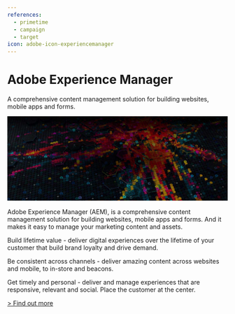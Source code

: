 ```yaml
---
references: 
  - primetime
  - campaign
  - target
icon: adobe-icon-experiencemanager
---
```


# Adobe Experience Manager

A comprehensive content management solution for building websites, mobile apps and forms.

![Make delivering great digital experiences look easy.](./aem.jpg)

Adobe Experience Manager (AEM), is a comprehensive content management solution for building websites, mobile apps and forms. And it makes it easy to manage your marketing content and assets.

Build lifetime value - deliver digital experiences over the lifetime of your customer that build brand loyalty and drive demand.

Be consistent across channels - deliver amazing content across websites and mobile, to in-store and beacons. 

Get timely and personal - deliver and manage experiences that are responsive, relevant and social. Place the customer at the center.

[> Find out more](https://helpx.adobe.com/support/experience-manager/6-4.html)